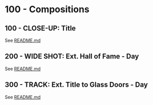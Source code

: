 # 100 - Compositions

## 100 - CLOSE-UP: Title

See [README.md](./100/README.md)

## 200 - WIDE SHOT: Ext. Hall of Fame - Day

See [README.md](./200/README.md)

## 300 - TRACK: Ext. Title to Glass Doors - Day

See [README.md](./300/README.md)
